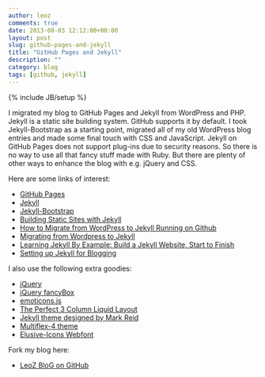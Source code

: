 ```yaml
---
author: leoz
comments: true
date: 2013-08-03 12:12:00+00:00
layout: post
slug: github-pages-and-jekyll
title: "GitHub Pages and Jekyll"
description: ""
category: blog
tags: [github, jekyll]
---
```

{% include JB/setup %}

I migrated my blog to GitHub Pages and Jekyll from WordPress and PHP.
Jekyll is a static site building system. GitHub supports it by default.
I took Jekyll-Bootstrap as a starting point, migrated all of my old WordPress blog entries and made some final touch with CSS and JavaScript.
Jekyll on GitHub Pages does not support plug-ins due to security reasons. So there is no way to use all that fancy stuff made with Ruby.
But there are plenty of other ways to enhance the blog with e.g. jQuery and CSS. 

<!--break-->

Here are some links of interest:

  * [GitHub Pages](http://pages.github.com/)
  * [Jekyll](http://jekyllrb.com/)
  * [Jekyll-Bootstrap](http://jekyllbootstrap.com/)
  * [Building Static Sites with Jekyll](http://net.tutsplus.com/tutorials/other/building-static-sites-with-jekyll/)
  * [How to Migrate from WordPress to Jekyll Running on Github](http://johnnycode.com/2012/07/10/how-to-migrate-from-wordpress-to-jekyll-running-on-github/)
  * [Migrating from Wordpress to Jekyll](http://vitobotta.com/how-to-migrate-from-wordpress-to-jekyll/)
  * [Learning Jekyll By Example: Build a Jekyll Website, Start to Finish](http://www.andrewmunsell.com/tutorials/jekyll-by-example/index.html)
  * [Setting up Jekyll for Blogging](http://blog.linweb.tk/2013/03/31/setting-up-jekyll-part-2/)

I also use the following extra goodies:

  * [jQuery](http://jquery.com/)
  * [jQuery fancyBox](http://fancyapps.com/fancybox/)
  * [emoticons.js](https://github.com/kof/emoticons)
  * [The Perfect 3 Column Liquid Layout](http://matthewjamestaylor.com/blog/perfect-3-column.htm)
  * [Jekyll theme designed by Mark Reid](http://mark.reid.name/)
  * [Multiflex-4 theme](http://www.1234.info/webtemplates/multiflex4/)
  * [Elusive-Icons Webfont](http://shoestrap.org/downloads/elusive-icons-webfont/)

Fork my blog here:

  * [LeoZ BloG on GitHub](https://github.com/leoz2011/blog.github.com)

